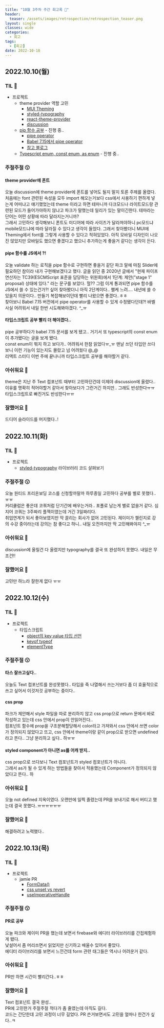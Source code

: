 ```yaml
---
title: "10월 3주차 주간 회고록 🙂"
header:
  teaser: /assets/images/retrospection/retrospection_teaser.png
layout: single
classes: wide
categories:
  - 회고
tags:
  - [회고]
date: 2022-10-10
---
```


## 2022.10.10(월)

### TIL 🧐

- 프로젝트
  - theme provider 역할 고민
    - [MUI Theming](https://mui.com/material-ui/customization/theming/)
    - [styled-typography](https://github.com/mike-engel/styled-typography)
    - [react-theme-provider](https://github.com/callstack/react-theme-provider)
    - [discussion](https://github.com/Co-Studo/Co-Studo-front/discussions/46)
  - [pip 함수 공부](https://ui.toast.com/weekly-pick/ko_20201118) - 진행 중..
    - [pipe operator](https://github.com/tc39/proposal-pipeline-operator)
    - [Babel 7.15에서 pipe operator](https://babeljs.io/blog/2021/07/26/7.15.0#hack-style-pipeline-operator-support-13191httpsgithubcombabelbabelpull13191-13416httpsgithubcombabelbabelpull13416)
    - [참고 블로그](https://velog.io/@ksh-code/JS-pipe-operator)
  - [Typescript enum, const enum, as enum](https://xpectation.tistory.com/218) - 진행 중..

### 주절주절 😗

#### theme provider에 폰트

오늘 discussion에 theme provider에 폰트를 넣어도 될지 말지 토론 주제를 올렸다.  
처음에는 font 관련된 속성을 모두 import 해오는거보다 css에서 사용하기 편하게 넣는게 어떠냐고 얘기했었는데 theme 이라고 하면 테마니까 다크모드나 라이트모드랑 관련된 모드가 들어가야하지 않냐고 파크가 말했는데 일리가 있는 말이긴한다. 테마라는 단어는 어떤 상황에 따라 달라지는거니까?  
그래서 고민하다 생각해보니 폰트도 미디어에 따라 사이즈가 달라져야하니 pc모드냐 mobile모드냐에 따라 달라질 수 있다고 생각이 들었다. 그래서 찾아봤더니 MUI에 Theming에서 font를 그렇게 사용할 수 있다고 적혀있었다. 아직 모바일 디자인이 나오진 않았지만 모바일도 했으면 좋겠다고 했으니 추가하는게 좋을거 같다는 생각이 든다.

#### pipe 함수를 JS에서 ?!

오늘 validate 하는 로직을 pipe 함수로 구현하면 좋을거 같단 파크 말에 마침 Slider에 필요하던 참이라 내가 구현해보겠다고 했다. 글을 읽던 중 2020년 글에서 "현재 파이프 연산자는 TC39(ESCMScript 표준을 담당하는 위원회)에서 1단계: 제안("stage 1" proposal) 상태에 있다." 라는 문구를 보았다. 헐?? 그럼 이게 통과되면 pipe 함수를 JS에서 쓸 수 있는건가?! 싶어 찾아봤더니 아직 2단계이다.. 왤케 느려.... 내년에 쓸 수 있을지 의문이다.. 만들기 복잡해보이던데 빨리 나왔으면 좋겠다..ㅎㅎ  
찾아보니 Babel 7.15 버전에서 pipe operator를 사용할 수 있게 수정됐다던데?! 바벨 사실 어려워서 내일 한번 시도해봐야겠다. ^\_ㅠ

#### 타입스크립트 공부 빨리 더 해야겠다..

pipe 공부하다가 babel 7.15 문서를 보게 됐고.. 거기서 또 typescript의 const enum이 추가됐다는 글을 보게 됐다.  
const enum이 뭐지 하고 보다가.. 어려워서 한참 읽었다ㅠ\_ㅠ 맨날 쓰던 타입만 쓰다보니 이런 기능이 있는지도 몰랐고 넘 어려웠다 @\_@  
리액트 스터디 이번 주에 끝나니까 타입스크립트 공부를 해야할거 같다.

### 아쉬워요 🙁

theme은 지난 주 Text 컴포넌트 때부터 고민하던건데 이제야 discussion에 올렸다.. 이유를 명확히 적어야할거 같아서 찾아보다가 그런거긴 하지만.. 그래도 반성한다ㅠㅠ  
타입스크립트로 빠진거도 반성한다ㅠㅠ

### 잘했어요 🙂

드디어 슬라이드를 머지했다..!

## 2022.10.11(화)

### TIL 🧐

- 프로젝트
  - [styled-typography](https://github.com/mike-engel/styled-typography/tree/main/packages/styled-typography/src) 라이브러리 코드 살펴보기

### 주절주절 😗

오늘 원티드 프리온보딩 코스를 신청할까말까 하루종일 고민하다 공부를 별로 못했다..ㅠㅠ  
커리큘럼은 좋은데 코쿼처럼 단기간에 배우는거라.. 포폴로 남는게 별로 없을거 같다. 심지어 코쿼는 3주짜리 플젝이였는데 거긴 3일짜리다.  
취업연계가 되서 좋아보였지만 막 끌리는 회사가 없어 고민된다. 제이미가 챌린지로 강의 수강 중이라는데 강의는 참 좋다고 하니.. 내일 오전까지만 딱 고민해봐야지 ^\_ㅠ

### 아쉬워요 🙁

discussion에 올릴건 다 올렸지만 typography를 결국 또 완성하지 못했다. 내일은 무조건!!

### 잘했어요 🙂

고민만 하느라 잘한게 없다 ㅠㅠ

## 2022.10.12(수)

### TIL 🧐

- 프로젝트
  - 타입스크립트
    - [object의 key,value 타입 선언](https://ywtechit.tistory.com/285)
    - [keyof typeof](https://bobbyhadz.com/blog/typescript-create-type-from-object-keys)
    - [elementType](https://iborymagic.tistory.com/83)

### 주절주절 😗

#### 타스 잘쓰고싶다..

오늘도 Text 컴포넌트를 완성못했다.. 타입을 죽 나열해서 쓰는거보다 좀 더 효율적으로 쓰고 싶어서 이것저것 공부하는 중이다..

#### css prop

파크가 제안해서 style 파일을 따로 분리하지 않고 css prop으로 return 문에서 바로 작성하고 있는데 css 안에서 prop이 안읽어진다..  
컴포넌트 함수에 prop을 구조분해할당해서 color라고 가져와서 css 안에서 쓰면 color가 정의되지 않았다고 뜨고, css 안에서 theme이랑 같이 prop으로 받으면 undefined 라고 뜬다.. 그냥 분리하고 싶다.. 하ㅠㅠ

#### styled component가 아니면 as를 어캐 받지..

css prop으로 쓰다보니 Text 컴포넌트가 styled 컴포넌트가 아니다.  
그래서 as가 될 수 있게 하는 방법들을 찾아서 적용했는데 Component가 정의되지 않았다고 뜬다.. 하

### 아쉬워요 🙁

오늘 not defined 지옥이였다. 오랜만에 일찍 졸렸는데 PR을 보내기로 해서 버티고 했는데 결국 못했다..ㅠㅠㅠㅠㅠㅠ

### 잘했어요 🙂

해결하려고 노력했다..

## 2022.10.13(목)

### TIL 🧐

- 프로젝트
  - jamie PR
    - [FormData()](https://developer.mozilla.org/en-US/docs/Web/API/FormData/FormData)
    - [css unset vs revert](https://frontdev.tistory.com/entry/css-revert-%EC%86%8D%EC%84%B1)
    - [useImperativeHandle](https://ko.reactjs.org/docs/hooks-reference.html#useimperativehandle)

### 주절주절 😗

#### PR로 공부

오늘 파크와 제이미 PR을 했는데 보면서 firebase와 에디터 라이브러리를 간접체험하게 됐다.  
낯설어서 좀 머리쓰면서 읽었지만 신기하고 배울수 있어서 좋았다.  
에디터 라이브러리를 보면서 느낀건데 form 관련 태그들은 역시나 어려운거 같다.

### 아쉬워요 🙁

PR만 하면 시간이 빨리간다..ㅎㅎ

### 잘했어요 🙂

Text 컴포넌트 결국 완성..  
PR에 고민한거 주절주절 적다가 좀 줄였는데 아직도 길다.  
코드는 간단한데 고민 과정이 너무 길었다. PR 쓴거보면서도 고민을 얼마나 한건가 싶다..ㅋ
